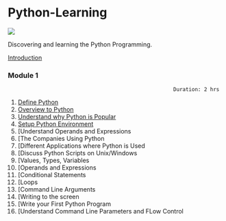 # Python-Learning

![](https://www.python.org/static/img/python-logo.png)

Discovering and learning the Python Programming.

[Introduction](Introduction.md)

### Module 1                                 
                                                          Duration: 2 hrs

1.  [Define Python](/module-1/1_define_python.md)
2.  [Overview to Python](/module-1/2_overview_to_python.md)
3.  [Understand why Python is Popular](/module-1/3_understand_why_python_is_popular.md)
4.  [Setup Python Environment](/module-1/4_setup_python_environment.md)
5.  [Understand Operands and Expressions
6.  [The Companies Using Python
7.  [Different Applications where Python is Used
8.  [Discuss Python Scripts on Unix/Windows
9.  [Values, Types, Variables
10. [Operands and Expressions 
11. [Conditional Statements
12. [Loops
13. [Command Line Arguments
14. [Writing to the screen
15. [Write your First Python Program
16. [Understand Command Line Parameters and FLow Control
